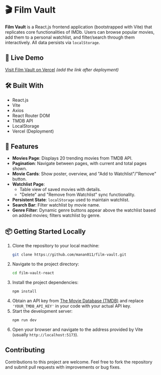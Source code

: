 # 🎬 Film Vault

**Film Vault** is a React.js frontend application (bootstrapped with Vite) that replicates core functionalities of IMDb. Users can browse popular movies, add them to a personal watchlist, and filter/search through them interactively. All data persists via `localStorage`.

## 🔗 Live Demo

[Visit Film Vault on Vercel](#) *(add the link after deployment)*

## 🛠️ Built With

- React.js
- Vite
- Axios
- React Router DOM
- TMDB API
- LocalStorage
- Vercel (Deployment)

## 📸 Features

- **Movies Page**: Displays 20 trending movies from TMDB API.
- **Pagination**: Navigate between pages, with current and total pages shown.
- **Movie Cards**: Show poster, overview, and "Add to Watchlist"/"Remove" button.
- **Watchlist Page**:
  - Table view of saved movies with details.
  - "Delete" and "Remove from Watchlist" sync functionality.
- **Persistent State**: `localStorage` used to maintain watchlist.
- **Search Bar**: Filter watchlist by movie name.
- **Genre Filter**: Dynamic genre buttons appear above the watchlist based on added movies; filters watchlist by genre.

## 📦 Getting Started Locally

1.  Clone the repository to your local machine:
    ```bash
    git clone https://github.com/manan011/film-vault.git
    ```
2.  Navigate to the project directory:
    ```bash
    cd film-vault-react
    ```
3.  Install the project dependencies:
    ```bash
    npm install
    ```
4.  Obtain an API key from [The Movie Database (TMDB)](https://www.themoviedb.org/settings/api) and replace `'YOUR_TMDB_API_KEY'` in your code with your actual API key.
5.  Start the development server:
    ```bash
    npm run dev
    ```
6.  Open your browser and navigate to the address provided by Vite (usually `http://localhost:5173`).

## Contributing

Contributions to this project are welcome. Feel free to fork the repository and submit pull requests with improvements or bug fixes.
